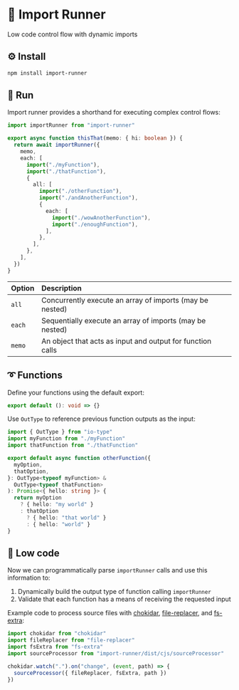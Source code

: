 # 👟 Import Runner

Low code control flow with dynamic imports

## ⚙️ Install

```bash
npm install import-runner
```

## 🏃 Run

Import runner provides a shorthand for executing complex control flows:

```typescript
import importRunner from "import-runner"

export async function thisThat(memo: { hi: boolean }) {
  return await importRunner({
    memo,
    each: [
      import("./myFunction"),
      import("./thatFunction"),
      {
        all: [
          import("./otherFunction"),
          import("./andAnotherFunction"),
          {
            each: [
              import("./wowAnotherFunction"),
              import("./enoughFunction"),
            ],
          },
        ],
      },
    ],
  })
}
```

| Option | Description |
| :--- | :--- |
| `all` | Concurrently execute an array of imports (may be nested) |
| `each` | Sequentially execute an array of imports (may be nested) |
| `memo` | An object that acts as input and output for function calls |

## ➰ Functions

Define your functions using the default export:

```typescript
export default (): void => {}
```

Use `OutType` to reference previous function outputs as the input:

```typescript
import { OutType } from "io-type"
import myFunction from "./myFunction"
import thatFunction from "./thatFunction"

export default async function otherFunction({
  myOption,
  thatOption,
}: OutType<typeof myFunction> &
  OutType<typeof thatFunction>
): Promise<{ hello: string }> {
  return myOption
    ? { hello: "my world" }
    : thatOption
      ? { hello: "that world" }
      : { hello: "world" }
}
```

## 🤖 Low code

Now we can programmatically parse `importRunner` calls and use this information to:

1. Dynamically build the output type of function calling `importRunner`
2. Validate that each function has a means of receiving the requested input

Example code to process source files with [chokidar](https://github.com/paulmillr/chokidar), [file-replacer](https://github.com/artificial-page/file-replacer), and [fs-extra](https://github.com/jprichardson/node-fs-extra):

```typescript
import chokidar from "chokidar"
import fileReplacer from "file-replacer"
import fsExtra from "fs-extra"
import sourceProcessor from "import-runner/dist/cjs/sourceProcessor"

chokidar.watch(".").on("change", (event, path) => {
  sourceProcessor({ fileReplacer, fsExtra, path })
})
```